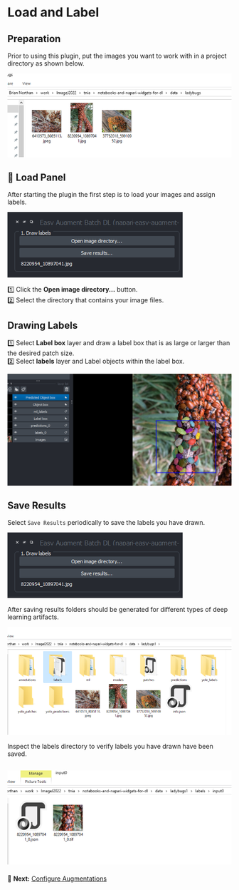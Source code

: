# Load and Label

## Preparation

Prior to using this plugin, put the images you want to work with in a project directory as shown below.  

![Project Directory](images/project_dir_start.png)

## 📌 Load Panel  

After starting the plugin the first step is to load your images and assign labels.  

![Load Panel](images/load_panel.png)  

1️⃣ Click the **Open image directory...** button.  
2️⃣ Select the directory that contains your image files.  

## Drawing Labels

1️⃣ Select **Label box** layer and draw a label box that is as large or larger than the desired patch size.  
2️⃣ Select **labels** layer and Label objects within the label box.

![Label Box and Labels](images/label_box_and_labels.png)


## Save Results

Select ```Save Results``` periodically to save the labels you have drawn.  

![Load Panel](images/load_panel.png)  

After saving results folders should be generated for different types of deep learning artifacts.  

![Project Directory](images/project_dir_save.png)

Inspect the labels directory to verify labels you have drawn have been saved.  

![Labels Directory](images/labels_dir.png)
---

🔄 **Next:** [Configure Augmentations](configure_augmentations.md)
